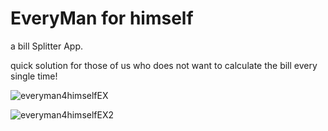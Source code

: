 # EveryMan for himself

a bill Splitter App.

quick solution for those of us who does not want to calculate the bill every single time!



![everyman4himselfEX](https://user-images.githubusercontent.com/62115527/168170702-80a8a211-4d5d-40da-8886-1f379f770384.png)


![everyman4himselfEX2](https://user-images.githubusercontent.com/62115527/168170873-24b9a2c0-2bb8-44cc-afba-77bb41b481b8.png)
